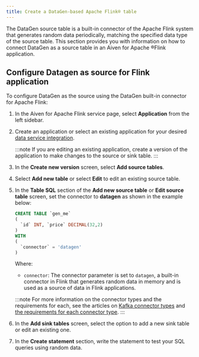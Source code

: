 ```yaml
---
title: Create a DataGen-based Apache Flink® table
---
```


The DataGen source table is a built-in connector of the Apache Flink system that generates random data periodically, matching the specified data type of the source table.
This section provides you with
information on how to connect DataGen as a source table in an Aiven for
Apache ®Flink application.

## Configure Datagen as source for Flink application

To configure DataGen as the source using the DataGen built-in connector
for Apache Flink:

1.  In the Aiven for Apache Flink service page, select **Application**
    from the left sidebar.
1.  Create an application or select an existing application for your
    desired
    [data service integration](/docs/products/flink/howto/create-integration).

    :::note
    If you are editing an existing application, create a
    version of the application to make changes to the source or sink table.
    :::

1.  In the **Create new version** screen, select **Add source tables**.
1.  Select **Add new table** or select **Edit** to edit an
    existing source table.
1.  In the **Table SQL** section of the **Add new source table** or
    **Edit source table** screen, set the connector to **datagen** as
    shown in the example below:

    ```sql
    CREATE TABLE `gen_me`
    (
      `id` INT, `price` DECIMAL(32,2)
    )
    WITH
    (
      `connector` = 'datagen'
    )
    ```

    Where:

    -   `connector`: The connector parameter is set to `datagen`, a built-in
        connector in Flink that generates random data in memory and is used
        as a source of data in Flink applications.

    :::note
    For more information on the connector types and the requirements for
    each, see the articles on
    [Kafka connector types](/docs/products/flink/concepts/kafka-connectors) and
    [the requirements for each connector type](/docs/products/flink/concepts/kafka-connector-requirements).
    :::

1.  In the **Add sink tables** screen, select the option to add a new
    sink table or edit an existing one.
1.  In the **Create statement** section, write the statement to test
    your SQL queries using random data.
